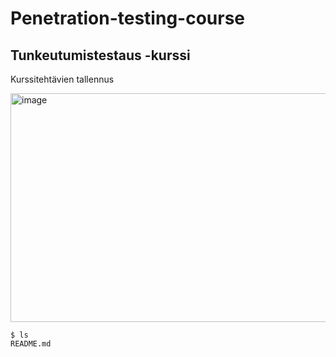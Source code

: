 # Penetration-testing-course

## Tunkeutumistestaus -kurssi

Kurssitehtävien tallennus

<img width="960" height="366" alt="image" src="https://github.com/user-attachments/assets/6ac3f458-8a27-4176-b6ac-656a2fe65bcf" />


    $ ls
    README.md
